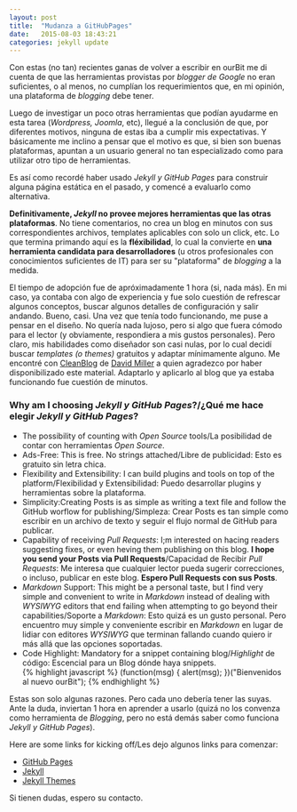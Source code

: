 ```yaml
---
layout: post
title:  "Mudanza a GitHubPages"
date:   2015-08-03 18:43:21
categories: jekyll update
---
```


Con estas (no tan) recientes ganas de volver a escribir en ourBit me di cuenta de que las herramientas provistas por *blogger de Google* no eran suficientes, o al menos, no cumplían los requerimientos que, en mi opinión, una plataforma de *blogging* debe tener<!--MORE-->.  

Luego de investigar un poco otras herramientas que podían ayudarme en esta tarea (*Wordpress, Joomla*, etc), llegué a la conclusión de que, por diferentes motivos, ninguna de estas iba a cumplir mis expectativas. Y básicamente me inclino a pensar que el motivo es que, si bien son buenas plataformas, apuntan a un usuario general no tan especializado como para utilizar otro tipo de herramientas.  

Es así como recordé haber usado *Jekyll y GitHub Pages* para construir alguna página estática en el pasado, y comencé a evaluarlo como alternativa.  

**Definitivamente, *Jekyll* no provee mejores herramientas que las otras plataformas**. No tiene comentarios, no crea un blog en minutos con sus correspondientes archivos, templates aplicables con solo un click, etc. Lo que termina primando aquí es la **fléxibilidad**, lo cual la convierte en **una herramienta candidata para desarrolladores** (u otros profesionales con conocimientos suficientes de IT) para ser su "plataforma" de *blogging* a la medida.  

El tiempo de adopción fue de apróximadamente 1 hora (si, nada más). En mi caso, ya contaba con algo de experiencia y fue solo cuestión de refrescar algunos conceptos, buscar algunos detalles de configuración y salir andando. Bueno, casi. Una vez que tenía todo funcionando, me puse a pensar en el diseño. No quería nada lujoso, pero si algo que fuera cómodo para el lector (y obviamente, respondiera a mis gustos personales). Pero claro, mis habilidades como diseñador son casi nulas, por lo cual decidí buscar *templates (o themes)* gratuitos y adaptar mínimamente alguno. Me encontré con [CleanBlog](https://github.com/IronSummitMedia/startbootstrap-clean-blog) de [David Miller](https://github.com/davidtmiller) a quien agradezco por haber disponibilizado este material. Adaptarlo y aplicarlo al blog que ya estaba funcionando fue cuestión de minutos.

### Why am I choosing *Jekyll y GitHub Pages*?/¿Qué me hace elegir *Jekyll y GitHub Pages*?

- The possibility of counting with *Open Source* tools/La posibilidad de contar con herramientas *Open Source*.
- Ads-Free: This is free. No strings attached/Libre de publicidad: Esto es gratuito sin letra chica.
- Flexibility and Extensibility: I can build plugins and tools on top of the platform/Flexibilidad y Extensibilidad: Puedo desarrollar plugins y herramientas sobre la plataforma.
- Simplicity:Creating Posts is as simple as writing a text file and follow the GitHub worflow for publishing/Simpleza: Crear Posts es tan simple como escribir en un archivo de texto y seguir el flujo normal de GitHub para publicar.
- Capability of receiving *Pull Requests*: I;m interested on hacing readers suggesting fixes, or even heving them publishing on this blog. **I hope you send your Posts via Pull Requests**/Capacidad de Recibir *Pull Requests*: Me interesa que cualquier lector pueda sugerir correcciones, o incluso, publicar en este blog. **Espero Pull Requests con sus Posts**.
- *Markdown* Support: This might be a personal taste, but I find very simple and convenient to write in *Markdown* instead of dealing with *WYSIWYG* editors that end failing when attempting to go beyond their capabilities/Soporte a *Markdown*: Esto quizá es un gusto personal. Pero encuentro muy simple y conveniente escribir en *Markdown* en lugar de lidiar con editores *WYSIWYG* que terminan fallando cuando quiero ir más allá que las opciones soportadas.
- Code Highlight: Mandatory for a snippet containing blog/*Highlight* de código: Escencial para un Blog dónde haya snippets.  
{% highlight javascript %}
(function(msg) {
  alert(msg);
})("Bienvenidos al nuevo ourBit");
{% endhighlight %}

Estas son solo algunas razones. Pero cada uno debería tener las suyas. Ante la duda, inviertan 1 hora en aprender a usarlo (quizá no los convenza como herramienta de *Blogging*, pero no está demás saber como funciona *Jekyll y GitHub Pages*).



Here are some links for kicking off/Les dejo algunos links para comenzar:

- [GitHub Pages](https://pages.github.com/)  
- [Jekyll](http://jekyllrb.com/)  
- [Jekyll Themes](http://jekyllthemes.org/)

Si tienen dudas, espero su contacto.
